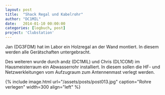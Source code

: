 ```yaml
---
layout: post
title:  "Shack Regal und Kabelrohr"
author: "DC1MIL"
date:   2014-01-10 00:00:00
categories: [logbuch, post]
project: 'Clubstation'
---
```


Jan (DG3FDM) hat im Labor ein Holzregal an der Wand montiert. In diesem werden
alle Gerätschaften untergebracht.

Des weiteren wurde durch andz (DC1MIL) und Chris (DL1COM) im Hausmeisterraum ein Abwasserrohr installiert. In diesem sollen die HF- und Netzwerkleitungen vom Aufzugraum zum Antennenmast verlegt werden.

{% include image.html url="/assets/posts/post013.jpg" caption="Rohre verlegen" width=300 align="left" %}
<br style="clear: both;"> 
